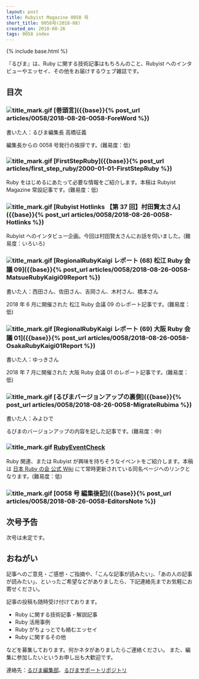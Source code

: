 ```yaml
---
layout: post
title: Rubyist Magazine 0058 号
short_title: 0058号(2018-08)
created_on: 2018-08-26
tags: 0058 index
---
```

{% include base.html %}

『るびま』は、Ruby に関する技術記事はもちろんのこと、Rubyist へのインタビューやエッセイ、その他をお届けするウェブ雑誌です。

## 目次

### ![title_mark.gif]({{base}}{{site.baseurl}}/images/title_mark.gif) [巻頭言]({{base}}{% post_url articles/0058/2018-08-26-0058-ForeWord %})

書いた人：るびま編集長 高橋征義

編集長からの 0058 号発行の挨拶です。(難易度：低)

### ![title_mark.gif]({{base}}{{site.baseurl}}/images/title_mark.gif) [FirstStepRuby]({{base}}{% post_url articles/first_step_ruby/2000-01-01-FirstStepRuby %})

Ruby をはじめるにあたって必要な情報をご紹介します。本稿は Rubyist Magazine 常設記事です。(難易度：低)

### ![title_mark.gif]({{base}}{{site.baseurl}}/images/title_mark.gif) [Rubyist Hotlinks 【第 37 回】村田賢太さん]({{base}}{% post_url articles/0058/2018-08-26-0058-Hotlinks %})

Rubyist へのインタビュー企画。今回は村田賢太さんにお話を伺いました。(難易度：いろいろ)

### ![title_mark.gif]({{base}}{{site.baseurl}}/images/title_mark.gif) [RegionalRubyKaigi レポート (68) 松江 Ruby 会議 09]({{base}}{% post_url articles/0058/2018-08-26-0058-MatsueRubyKaigi09Report %})

書いた人：西田さん、佐田さん、吉岡さん、木村さん、橋本さん

2018 年 6 月に開催された 松江 Ruby 会議 09 のレポート記事です。(難易度：低)

### ![title_mark.gif]({{base}}{{site.baseurl}}/images/title_mark.gif) [RegionalRubyKaigi レポート (69) 大阪 Ruby 会議 01]({{base}}{% post_url articles/0058/2018-08-26-0058-OsakaRubyKaigi01Report %})

書いた人：ゆっきさん

2018 年 7 月に開催された 大阪 Ruby 会議 01 のレポート記事です。(難易度：低)

### ![title_mark.gif]({{base}}{{site.baseurl}}/images/title_mark.gif) [るびまバージョンアップの裏側]({{base}}{% post_url articles/0058/2018-08-26-0058-MigrateRubima %})

書いた人：みよひで

るびまのバージョンアップの内容を記した記事です。(難易度：中)

### ![title_mark.gif]({{base}}{{site.baseurl}}/images/title_mark.gif) [RubyEventCheck](https://cosen.se/ruby-no-kai/RubyEventCheck)

Ruby 関連、または Rubyist が興味を持ちそうなイベントをご紹介します。本稿は [日本 Ruby の会 公式 Wiki](https://cosen.se/ruby-no-kai/) にて常時更新されている同名ページへのリンクとなります。(難易度：低)

### ![title_mark.gif]({{base}}{{site.baseurl}}/images/title_mark.gif) [0058 号 編集後記]({{base}}{% post_url articles/0058/2018-08-26-0058-EditorsNote %})

## 次号予告

次号は未定です。

## おねがい

記事へのご意見・ご感想・ご指摘や、「こんな記事が読みたい」、「あの人の記事が読みたい」、といったご希望などがありましたら、下記連絡先までお気軽にお寄せください。

記事の投稿も随時受け付けております。

* Ruby に関する技術記事・解説記事
* Ruby 活用事例
* Ruby がちょっとでも絡むエッセイ
* Ruby に関するその他

などを募集しております。何かネタがありましたらご連絡ください。
また、編集に参加したいというお申し出も大歓迎です。

連絡先：[るびま編集部](mailto:magazine@ruby-no-kai.org)、[るびまサポートリポジトリ](https://github.com/rubima/magazine.rubyist.net)
